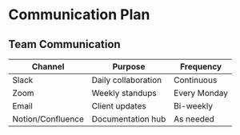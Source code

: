 # Communication Plan

## Team Communication

| Channel         | Purpose               | Frequency         |
|----------------|------------------------|-------------------|
| Slack           | Daily collaboration   | Continuous        |
| Zoom            | Weekly standups       | Every Monday      |
| Email           | Client updates        | Bi-weekly         |
| Notion/Confluence | Documentation hub   | As needed         |